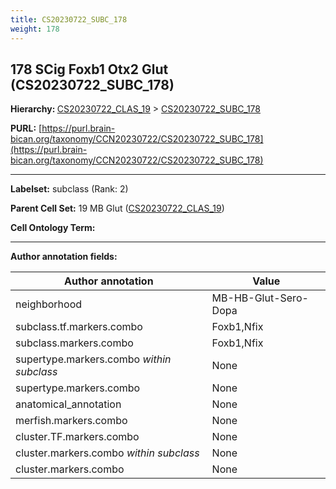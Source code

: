 ```yaml
---
title: CS20230722_SUBC_178
weight: 178
---
```

## 178 SCig Foxb1 Otx2 Glut (CS20230722_SUBC_178)
<b>Hierarchy: </b>
[CS20230722_CLAS_19](../CS20230722_CLAS_19) >
[CS20230722_SUBC_178](../CS20230722_SUBC_178)

**PURL:** [https://purl.brain-bican.org/taxonomy/CCN20230722/CS20230722_SUBC_178](https://purl.brain-bican.org/taxonomy/CCN20230722/CS20230722_SUBC_178)

---


**Labelset:** subclass (Rank: 2)

**Parent Cell Set:** 19 MB Glut ([CS20230722_CLAS_19](../CS20230722_CLAS_19))



**Cell Ontology Term:** 

[MARKER GENES.]: #


---

[TRANSFERRED ANNOTATIONS.]: #


[AUTHOR ANNOTATION FIELDS.]: #


**Author annotation fields:**

| Author annotation | Value |
|-------------------|-------|
|neighborhood|MB-HB-Glut-Sero-Dopa|
|subclass.tf.markers.combo|Foxb1,Nfix|
|subclass.markers.combo|Foxb1,Nfix|
|supertype.markers.combo _within subclass_|None|
|supertype.markers.combo|None|
|anatomical_annotation|None|
|merfish.markers.combo|None|
|cluster.TF.markers.combo|None|
|cluster.markers.combo _within subclass_|None|
|cluster.markers.combo|None|
